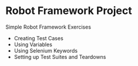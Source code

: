 # Robot Framework Project

Simple Robot Framework Exercises

- Creating Test Cases
- Using Variables
- Using Selenium Keywords
- Setting up Test Suites and Teardowns

